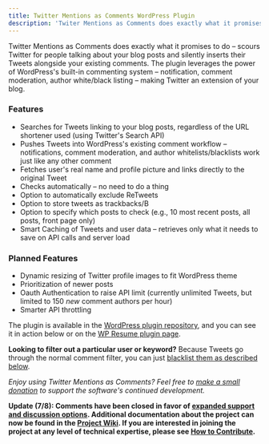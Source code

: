 ```yaml
---
title: Twitter Mentions as Comments WordPress Plugin
description: 'Twiter Mentions as Comments does exactly what it promises to do -- scours Twitter for people talking about your blog posts and silently inserts their Tweets alongside your existing comments.'
---
```


Twitter Mentions as Comments does exactly what it promises to do – scours Twitter for people talking about your blog posts and silently inserts their Tweets alongside your existing comments. The plugin leverages the power of WordPress's built-in commenting system – notification, comment moderation, author white/black listing – making Twitter an extension of your blog.

### Features

* Searches for Tweets linking to your blog posts, regardless of the URL shortener used (using Twitter's Search API)
* Pushes Tweets into WordPress's existing comment workflow – notifications, comment moderation, and author whitelists/blacklists work just like any other comment
* Fetches user's real name and profile picture and links directly to the original Tweet
* Checks automatically – no need to do a thing
* Option to automatically exclude ReTweets
* Option to store tweets as trackbacks/B
* Option to specify which posts to check (e.g., 10 most recent posts, all posts, front page only)
* Smart Caching of Tweets and user data – retrieves only what it needs to save on API calls and server load

### Planned Features

* Dynamic resizing of Twitter profile images to fit WordPress theme
* Prioritization of newer posts
* Oauth Authentication to raise API limit (currently unlimited Tweets, but limited to 150 *new* comment authors per hour)
* Smarter API throttling

The plugin is available in the [WordPress plugin repository](http://wordpress.org/extend/plugins/twitter-mentions-as-comments/), and you can see it in action below or on the [WP Resume plugin page](http://ben.balter.com/2010/09/12/wordpress-resume-plugin/#comment-168).

**Looking to filter out a particular user or keyword?** Because Tweets go through the normal comment filter, you can just [blacklist them as described below](http://ben.balter.com/2010/11/29/twitter-mentions-as-comments/#comment-246).

*Enjoy using Twitter Mentions as Comments? Feel free to [make a small donation](http://ben.balter.com/donate/ "Donate") to support the software's continued development.*

**Update (7/8): Comments have been closed in favor of [expanded support and discussion options](https://github.com/benbalter/Twitter-Mentions-as-Comments/wiki/Where-to-get-Support-or-Report-an-Issue). Additional documentation about the project can now be found in the [Project Wiki](https://github.com/benbalter/Twitter-Mentions-as-Comments/wiki). If you are interested in joining the project at any level of technical expertise, please see [How to Contribute](https://github.com/benbalter/Twitter-Mentions-as-Comments/wiki/How-to-Contribute).**
